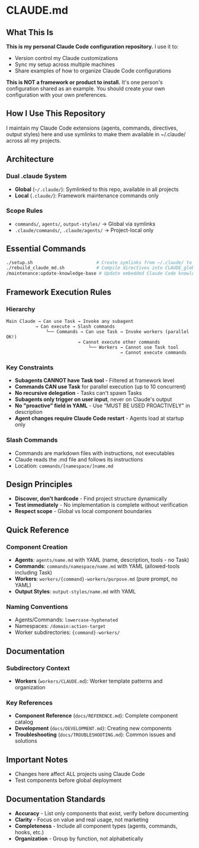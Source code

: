 # CLAUDE.md

## What This Is
**This is my personal Claude Code configuration repository.** I use it to:
- Version control my Claude customizations
- Sync my setup across multiple machines
- Share examples of how to organize Claude Code configurations

**This is NOT a framework or product to install.** It's one person's configuration shared as an example. You should create your own configuration with your own preferences.

## How I Use This Repository
I maintain my Claude Code extensions (agents, commands, directives, output styles) here and use symlinks to make them available in ~/.claude/ across all my projects.

## Architecture

### Dual .claude System
- **Global** (`~/.claude/`): Symlinked to this repo, available in all projects
- **Local** (`.claude/`): Framework maintenance commands only

### Scope Rules
- `commands/`, `agents/`, `output-styles/` → Global via symlinks
- `.claude/commands/`, `.claude/agents/` → Project-local only

## Essential Commands

```bash
./setup.sh                        # Create symlinks from ~/.claude/ to this repo
./rebuild_claude_md.sh            # Compile directives into CLAUDE_global_directives.md
/maintenance:update-knowledge-base # Update embedded Claude Code knowledge (quarterly)
```

## Framework Execution Rules

### Hierarchy
```
Main Claude → Can use Task → Invoke any subagent
           → Can execute → Slash commands
               └── Commands → Can use Task → Invoke workers (parallel OK!)
                           → Cannot execute other commands
                               └── Workers → Cannot use Task tool
                                           → Cannot execute commands
```

### Key Constraints
- **Subagents CANNOT have Task tool** - Filtered at framework level
- **Commands CAN use Task** for parallel execution (up to 10 concurrent)
- **No recursive delegation** - Tasks can't spawn Tasks
- **Subagents only trigger on user input**, never on Claude's output
- **No "proactive" field in YAML** - Use "MUST BE USED PROACTIVELY" in description
- **Agent changes require Claude Code restart** - Agents load at startup only

### Slash Commands
- Commands are markdown files with instructions, not executables
- Claude reads the .md file and follows its instructions
- Location: `commands/[namespace/]name.md`

## Design Principles
- **Discover, don't hardcode** - Find project structure dynamically
- **Test immediately** - No implementation is complete without verification
- **Respect scope** - Global vs local component boundaries

## Quick Reference

### Component Creation
- **Agents**: `agents/name.md` with YAML (name, description, tools - no Task)
- **Commands**: `commands/namespace/name.md` with YAML (allowed-tools including Task)
- **Workers**: `workers/{command}-workers/purpose.md` (pure prompt, no YAML)
- **Output Styles**: `output-styles/name.md` with YAML

### Naming Conventions
- Agents/Commands: `lowercase-hyphenated`
- Namespaces: `/domain:action-target`
- Worker subdirectories: `{command}-workers/`

## Documentation

### Subdirectory Context
- **Workers** (`workers/CLAUDE.md`): Worker template patterns and organization

### Key References
- **Component Reference** (`docs/REFERENCE.md`): Complete component catalog
- **Development** (`docs/DEVELOPMENT.md`): Creating new components
- **Troubleshooting** (`docs/TROUBLESHOOTING.md`): Common issues and solutions

## Important Notes
- Changes here affect ALL projects using Claude Code
- Test components before global deployment

## Documentation Standards
- **Accuracy** - List only components that exist, verify before documenting
- **Clarity** - Focus on value and real usage, not marketing
- **Completeness** - Include all component types (agents, commands, hooks, etc.)
- **Organization** - Group by function, not alphabetically